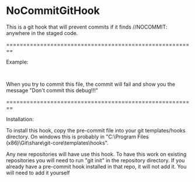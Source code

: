 NoCommitGitHook
===============

This is a git hook that will prevent commits if it finds //NOCOMMIT: anywhere in the staged code.

========================================================

Example:

  <pre>
  <?php
    $var = "Here is some random code and stuff";
    // NOCOMMIT: Don't commit this debug!!!
    var_dump("testing".$var);
  ?></pre>

When you try to commit this file, the commit will fail and show you the message "Don't commit this debug!!!"

========================================================

Installation:

To install this hook, copy the pre-commit file into your git templates/hooks directory.  On windows this is probably in "C:\Program Files (x86)\Git\share\git-core\templates\hooks".

Any new repositories will have use this hook.  To have this work on existing repositories you will need to run "git init" in the repository directory.  If you already have a pre-commit hook installed in that repo, it will not add it.  You will need to add it yourself
